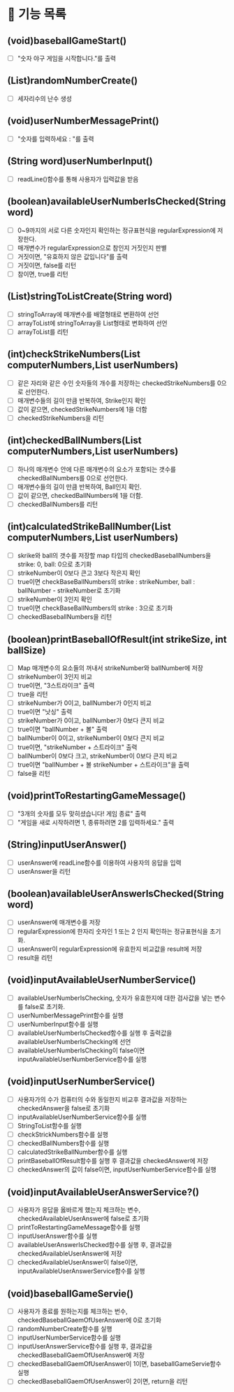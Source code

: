 # 🚀 기능 목록
##  (void)baseballGameStart()
- [ ] "숫자 야구 게임을 시작합니다."를 출력

## (List<Integer>)randomNumberCreate()
- [ ] 세자리수의 난수 생성

## (void)userNumberMessagePrint()
- [ ] "숫자를 입력하세요 : "를 출력

## (String word)userNumberInput()
- [ ] readLine()함수를 통해 사용자가 입력값을 받음

## (boolean)availableUserNumberIsChecked(String word)
- [ ] 0~9까지의 서로 다른 숫자인지 확인하는 정규표현식을 regularExpression에 저장한다.
- [ ] 매개변수가 regularExpression으로 참인지 거짓인지 판별
- [ ] 거짓이면, "유효하지 않은 값입니다"를 출력
- [ ] 거짓이면, false를 리턴
- [ ] 참이면, true를 리턴

## (List)stringToListCreate(String word)
- [ ] stringToArray에 매개변수를 배열형태로 변환하여 선언
- [ ] arrayToList에 stringToArray을 List형태로 변화하여 선언
- [ ] arrayToList를 리턴

## (int)checkStrikeNumbers(List computerNumbers,List userNumbers)
- [ ] 같은 자리와 같은 수인 숫자들의 개수를 저장하는 checkedStrikeNumbers를 0으로 선언한다.
- [ ] 매개변수들의 길이 만큼 반복하여, Strike인지 확인
- [ ] 값이 같으면, checkedStrikeNumbers에 1을 더함
- [ ] checkedStrikeNumbers을 리턴

## (int)checkedBallNumbers(List computerNumbers,List userNumbers)
- [ ] 하나의 매개변수 안에 다른 매개변수의 요소가 포함되는 갯수를 checkedBallNumbers를 0으로 선언한다.
- [ ] 매개변수들의 길이 만큼 반복하여, Ball인지 확인.
- [ ] 값이 같으면, checkedBallNumbers에 1을 더함.
- [ ] checkedBallNumbers를 리턴

## (int)calculatedStrikeBallNumber(List computerNumbers,List userNumbers)
- [ ] skrike와 ball의 갯수를 저장할 map 타입의 checkedBaseballNumbers을 strike: 0, ball: 0으로 초기화
- [ ] strikeNumber이 0보다 큰고 3보다 작은지 확인
- [ ] true이면 checkBaseBallNumbers의 strike : strikeNumber, ball : ballNumber - strikeNumber로 초기화
- [ ] strikeNumber이 3인지 확인
- [ ] true이면 checkBaseBallNumbers의 strike : 3으로 초기화
- [ ] checkedBaseballNumbers을 리턴

## (boolean)printBaseballOfResult(int strikeSize, int ballSize)
- [ ] Map 매개변수의 요소들의 꺼내서 strikeNumber와 ballNumber에 저장
- [ ] strikeNumber이 3인지 비교
- [ ] true이면, "3스트라이크" 출력
- [ ] true을 리턴
- [ ] strikeNumber가 0이고, ballNumber가 0인지 비교
- [ ] true이면 "낫싱" 출력
- [ ] strikeNumber가 0이고, ballNumber가 0보다 큰지 비교
- [ ] true이면 "ballNumber + 볼" 출력
- [ ] ballNumber이 0이고, strikeNumber이 0보다 큰지 비교
- [ ] true이면, "strikeNumber + 스트라이크" 출력
- [ ] ballNumber이 0보다 크고, strikeNumber이 0보다 큰지 비교
- [ ] true이면 "ballNumber + 볼 strikeNumber + 스트라이크"을 출력
- [ ] false을 리턴

## (void)printToRestartingGameMessage()
- [ ] "3개의 숫자를 모두 맞히셨습니다! 게임 종료" 출력
- [ ] "게임을 새로 시작하려면 1, 종류하려면 2를 입력하세요." 출력

## (String)inputUserAnswer()
- [ ] userAnswer에 readLine함수를 이용하여 사용자의 응답을 입력
- [ ] userAnswer을 리턴

## (boolean)availableUserAnswerIsChecked(String word)
- [ ] userAnswer에 매개변수를 저장
- [ ] regularExpression에 한자리 숫자인 1 또는 2 인지 확인하는 정규표현식을 초기화.
- [ ] userAnswer이 regularExpression에 유효한지 비교값을 result에 저장
- [ ] result을 리턴

## (void)inputAvailableUserNumberService()
- [ ] availableUserNumberIsChecking, 숫자가 유효한지에 대한 검사값을 넣는 변수를 false로 초기화.
- [ ] userNumberMessagePrint함수를 실행
- [ ] userNumberInput함수를 실행
- [ ] availableUserNumberIsChecked함수를 실행 후 출력값을 availableUserNumberIsChecking에 선언
- [ ] availableUserNumberIsChecking이 false이면 inputAvailableUserNumberService함수를 실행

## (void)inputUserNumberService()
- [ ] 사용자가의 수가 컴퓨터의 수와 동일한지 비교후 결과값을 저장하는 checkedAnswer을 false로 초기화
- [ ] inputAvailableUserNumberService함수를 실행
- [ ] StringToList함수를 실행
- [ ] checkStrickNumbers함수를 실행
- [ ] checkedBallNumbers함수를 실행
- [ ] calculatedStrikeBallNumber함수를 실행
- [ ] printBaseballOfResult함수를 실행 후 결과값을 checkedAnswer에 저장
- [ ] checkedAnswer의 값이 false이면, inputUserNumberService함수를 실행

## (void)inputAvailableUserAnswerService?()
- [ ] 사용자가 응답을 옳바르게 했는지 체크하는 변수, checkedAvailableUserAnswer에 false로 초기화
- [ ] printToRestartingGameMessage함수를 실행
- [ ] inputUserAnswer함수를 실행
- [ ] availableUserAnswerIsChecked함수를 실행 후, 결과값을 checkedAvailableUserAnswer에 저장
- [ ] checkedAvailableUserAnswer이 false이면, inputAvailableUserAnswerService함수를 실행

## (void)baseballGameServie()
- [ ] 사용자가 종료를 원하는지를 체크하는 번수, checkedBaseballGaemOfUserAnswer에 0로 초기화 
- [ ] randomNumberCreate함수를 실행
- [ ] inputUserNumberService함수를 실행
- [ ] inputUserAnswerService함수를 실행 후, 결과값을 checkedBaseballGaemOfUserAnswer에 저장
- [ ] checkedBaseballGaemOfUserAnswer이 1이면, baseballGameServie함수 실행
- [ ] checkedBaseballGaemOfUserAnswer이 2이면, return을 리턴